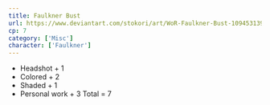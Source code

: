 ```yaml
---
title: Faulkner Bust
url: https://www.deviantart.com/stokori/art/WoR-Faulkner-Bust-1094531396
cp: 7
category: ['Misc']
character: ['Faulkner']
---
```

- Headshot + 1
- Colored + 2
- Shaded + 1
- Personal work + 3
Total = 7
